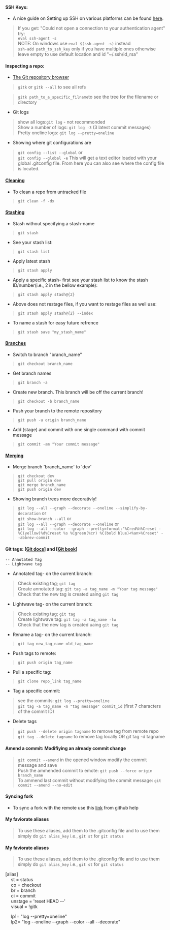 #### SSH Keys:
* A nice guide on Setting up SSH on various platforms can be found [here](https://confluence.atlassian.com/bitbucket/set-up-an-ssh-key-728138079.html#SetupanSSHkey-ssh3).  
> If you get: "Could not open a connection to your authentication agent" try:  
> `eval ssh-agent -s`  
NOTE: On windows use `eval $(ssh-agent -s)` instead  
> `ssh-add path_to_ssh_key` only if you have multiple ones otherwise leave empty to use default location and id "~/.ssh/id_rsa"

#### Inspecting a repo:
* [The Git repository browser](https://git-scm.com/docs/gitk)
>`gitk` or `gitk --all` to see all refs

>`gitk path_to_a_specific_filname`to see the tree for the filename or directory

* Git logs
> show all logs:`git log` - not recommonded  
> Show a number of logs: `git log -3` (3 latest commit messages)  
> Pretty oneline logs: `git log --pretty=oneline`  

* Showing where git configurations are
> `git config --list --global` or  
> `git config --global -e`  This will get a text editor loaded with your global .gitconfig file. From here you can also see where the config file is located.  


#### [Cleaning](https://git-scm.com/docs/git-clean)
* To clean a repo from untracked file
> `git clean -f -dx`  

#### [Stashing](https://git-scm.com/book/en/v1/Git-Tools-Stashing)

* Stash without specifying a stash-name
> `git stash`

* See your stash list:
> `git stash list`

* Apply latest stash
> `git stash apply`

* Apply a specific stash- first see your stash list to know the stash ID/number(i.e., 2 in the bellow example):
> `git stash apply stash@{2}`

* Above does not restage files, if you want to restage files as well use:
> `git stash apply stash@{2} --index`

* To name a stash for easy future refrence
> `git stash save "my_stash_name"`

#### [Branches](https://git-scm.com/docs/git-branch)
* Switch to branch "branch_name"
> `git checkout branch_name`

* Get branch names
> `git branch -a`

* Create new branch. This branch will be off the current branch!
> `git checkout -b branch_name`

* Push your branch to the remote repository
> `git push -u origin branch_name`

* Add (stage) and commit with one single command with commit message
> `git commit -am "Your commit message"`

#### [Merging](https://git-scm.com/docs/git-merge)
* Merge branch 'branch_name' to 'dev'
> `git checkout dev`  
> `git pull origin dev`  
> `git merge branch_name`  
> `git push origin dev`  

* Showing branch trees more decorativly!
> `git log --all --graph --decorate --oneline --simplify-by-decoration` or  
> `git show-branch --all` or  
> `git log --all --graph --decorate --oneline` or  
> `git log --all --color --graph --pretty=format:'%Cred%h%Creset -%C(yellow)%d%Creset %s %Cgreen(%cr) %C(bold blue)<%an>%Creset' --abbrev-commit`

#### Git tags: [[Git docs](https://git-scm.com/docs/git-tag)] and [[Git book](https://git-scm.com/book/en/v2/Git-Basics-Tagging)]
	-- Annotated Tag
	-- Lightwave tag

* Annotated tag- on the current branch:
> Check existing tag; `git tag`  
> Create annotated tag: `git tag -a tag_name -m "Your tag message"`  
> Check that the new tag is created uaing `git tag`  
* Lightwave tag- on the current branch:
> Check existing tag; `git tag`  
> Create lightwave tag: `git tag -a tag_name -lw`  
> Check that the new tag is created uaing `git tag`  

* Rename a tag- on the current branch:
> `git tag new_tag_name old_tag_name`

* Push tags to remote:
> `git push origin tag_name`  

* Pull a specific tag:
> `git clone repo_link tag_name`  

* Tag a specific commit:
> see the commits: `git log --pretty=oneline`  
> `git tag -a tag_name -m "tag message" commit_id` (first 7 characters of the commit ID)  

* Delete tags
> `git push --delete origin tagname` to remove tag from remote repo  
> `git tag --delete tagname` to remove tag locally OR git tag -d tagname  



#### Amend a commit: Modifiying an already commit change
> `git commit --amend` in the opened window modify the commit message and save  
> Push the ammended commit to emote: `git push --force origin branch_name`  
> To ammend last commit without modifying the commit message: `git commit --amend --no-edit`  

#### Syncing fork
* To sync a fork with the remote use this [link](https://help.github.com/articles/syncing-a-fork/) from github help

#### My faviorate aliases
> To use these aliases, add them to the .gitconfig file and to use them simply do `git alias_key` i.e., `git st` for `git status`

#### My faviorate aliases
> To use these aliases, add them to the .gitconfig file and to use them simply do `git alias_key` i.e., `git st` for `git status`

[alias]  
&emsp; st = status  
&emsp; co = checkout  
&emsp; br = branch  
&emsp;  ci = commit  
&emsp;  unstage = 'reset HEAD --'  
&emsp; visual = !gitk  

&emsp; lp1= "log --pretty=oneline"  
&emsp; lp2= "log --oneline --graph --color --all --decorate"
